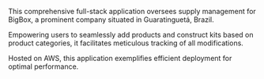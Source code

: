 This comprehensive full-stack application oversees supply management for BigBox, a prominent company situated in Guaratinguetá, Brazil.

Empowering users to seamlessly add products and construct kits based on product categories, it facilitates meticulous tracking of all modifications.

Hosted on AWS, this application exemplifies efficient deployment for optimal performance.
